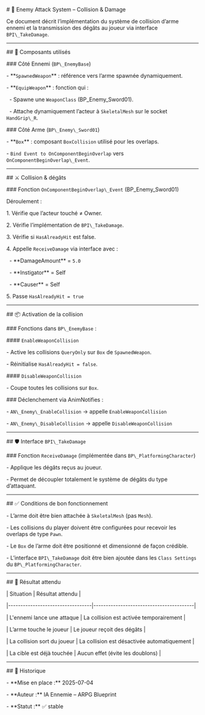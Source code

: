 \# 📄 Enemy Attack System – Collision \& Damage



Ce document décrit l’implémentation du système de collision d’arme ennemi et la transmission des dégâts au joueur via interface `BPI\_TakeDamage`.



---



\## 🔧 Composants utilisés



\### Côté Ennemi (`BP\_EnemyBase`)

\- \*\*`SpawnedWeapon`\*\* : référence vers l’arme spawnée dynamiquement.

\- \*\*`EquipWeapon`\*\* : fonction qui :

&nbsp; - Spawne une `WeaponClass` (BP\_Enemy\_Sword01).

&nbsp; - Attache dynamiquement l’acteur à `SkeletalMesh` sur le socket `HandGrip\_R`.



\### Côté Arme (`BP\_Enemy\_Sword01`)

\- \*\*`Box`\*\* : composant `BoxCollision` utilisé pour les overlaps.

\- `Bind Event to OnComponentBeginOverlap` vers `OnComponentBeginOverlap\_Event`.



---



\## ⚔️ Collision \& dégâts



\### Fonction `OnComponentBeginOverlap\_Event` (BP\_Enemy\_Sword01)

Déroulement :

1\. Vérifie que l’acteur touché ≠ Owner.

2\. Vérifie l’implémentation de `BPI\_TakeDamage`.

3\. Vérifie si `HasAlreadyHit` est false.

4\. Appelle `ReceiveDamage` via interface avec :

&nbsp;  - \*\*DamageAmount\*\* = `5.0`

&nbsp;  - \*\*Instigator\*\* = Self

&nbsp;  - \*\*Causer\*\* = Self

5\. Passe `HasAlreadyHit = true`



---



\## 📦 Activation de la collision



\### Fonctions dans `BP\_EnemyBase` :



\#### `EnableWeaponCollision`

\- Active les collisions `QueryOnly` sur `Box` de `SpawnedWeapon`.

\- Réinitialise `HasAlreadyHit = false`.



\#### `DisableWeaponCollision`

\- Coupe toutes les collisions sur `Box`.



\### Déclenchement via AnimNotifies :

\- `AN\_Enemy\_EnableCollision` → appelle `EnableWeaponCollision`

\- `AN\_Enemy\_DisableCollision` → appelle `DisableWeaponCollision`



---



\## 🛡️ Interface `BPI\_TakeDamage`



\### Fonction `ReceiveDamage` (implémentée dans `BP\_PlatformingCharacter`)

\- Applique les dégâts reçus au joueur.

\- Permet de découpler totalement le système de dégâts du type d’attaquant.



---



\## ✅ Conditions de bon fonctionnement



\- L’arme doit être bien attachée à `SkeletalMesh` (pas `Mesh`).

\- Les collisions du player doivent être configurées pour recevoir les overlaps de type `Pawn`.

\- Le `Box` de l’arme doit être positionné et dimensionné de façon crédible.

\- L’interface `BPI\_TakeDamage` doit être bien ajoutée dans les `Class Settings` du `BP\_PlatformingCharacter`.



---



\## 🧪 Résultat attendu



| Situation                        | Résultat attendu                        |

|----------------------------------|-----------------------------------------|

| L'ennemi lance une attaque       | La collision est activée temporairement |

| L’arme touche le joueur          | Le joueur reçoit des dégâts             |

| La collision sort du joueur      | La collision est désactivée automatiquement |

| La cible est déjà touchée        | Aucun effet (évite les doublons)        |



---



\## 🔄 Historique



\- \*\*Mise en place :\*\* 2025-07-04

\- \*\*Auteur :\*\* IA Ennemie – ARPG Blueprint

\- \*\*Statut :\*\* ✅ stable



